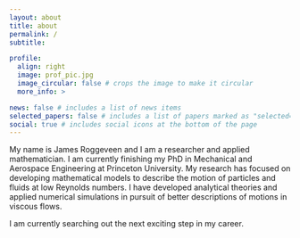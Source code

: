 ```yaml
---
layout: about
title: about
permalink: /
subtitle: 

profile:
  align: right
  image: prof_pic.jpg
  image_circular: false # crops the image to make it circular
  more_info: >

news: false # includes a list of news items
selected_papers: false # includes a list of papers marked as "selected={true}"
social: true # includes social icons at the bottom of the page
---
```


My name is James Roggeveen and I am a researcher and applied mathematician. I am currently finishing my PhD in Mechanical and Aerospace Engineering at Princeton University. My research has focused on developing mathematical models to describe the motion of particles and fluids at low Reynolds numbers. I have developed analytical theories and applied numerical simulations in pursuit of better descriptions of motions in viscous flows. 

I am currently searching out the next exciting step in my career.

